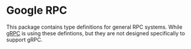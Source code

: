 # Google RPC

This package contains type definitions for general RPC systems. While
[gRPC](https://github.com/grpc) is using these defintions, but they
are not designed specifically to support gRPC.
